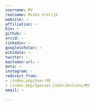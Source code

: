 ```yaml
---
username: MV
realname: Misha Vrolijk
website: ~
affiliation: ~
bio: ~
github: ~
orcid: ~
linkedin: ~
googlescholar: ~
wikidata: ~
twitter: ~
mastodon-url: ~
meta: ~
instagram: ~
redirect_from:
- /index.php/User:MV
- /index.php/Special:Contributions/MV
email: ~

---
```

